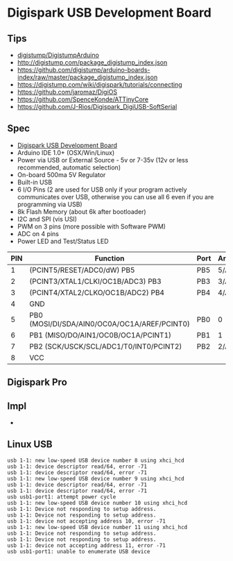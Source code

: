 # Digispark USB Development Board

## Tips

- [digistump/DigistumpArduino](https://github.com/digistump/DigistumpArduino)
- http://digistump.com/package_digistump_index.json
- https://github.com/digistump/arduino-boards-index/raw/master/package_digistump_index.json
- https://digistump.com/wiki/digispark/tutorials/connecting
- https://github.com/jaromaz/DigiOS
- https://github.com/SpenceKonde/ATTinyCore
- https://github.com/J-Rios/Digispark_DigiUSB-SoftSerial

## Spec

- [Digispark USB Development Board](http://digistump.com/products/1)
- Arduino IDE 1.0+ (OSX/Win/Linux)
- Power via USB or External Source - 5v or 7-35v (12v or less recommended, automatic selection)
- On-board 500ma 5V Regulator
- Built-in USB
- 6 I/O Pins (2 are used for USB only if your program actively communicates over USB, otherwise you can use all 6 even if you are programming via USB)
- 8k Flash Memory (about 6k after bootloader)
- I2C and SPI (vis USI)
- PWM on 3 pins (more possible with Software PWM)
- ADC on 4 pins
- Power LED and Test/Status LED

| PIN | Function                                     | Port | Arduino | Peripherals |
| --- | -------------------------------------------- | ---- | ------- | ----------- |
| 1   | (PCINT5/RESET/ADC0/dW) PB5                   | PB5  | 5/A0    |
| 2   | (PCINT3/XTAL1/CLKI/OC1B/ADC3) PB3            | PB3  | 3/A3    | USB M       |
| 3   | (PCINT4/XTAL2/CLKO/OC1B/ADC2) PB4            | PB4  | 4/A2    | USB P       |
| 4   | GND                                          |      |         |
| 5   | PB0 (MOSI/DI/SDA/AIN0/OC0A/OC1A/AREF/PCINT0) | PB0  | 0       | SDA         |
| 6   | PB1 (MISO/DO/AIN1/OC0B/OC1A/PCINT1)          | PB1  | 1       |
| 7   | PB2 (SCK/USCK/SCL/ADC1/T0/INT0/PCINT2)       | PB2  | 2/A1    | SCL         |
| 8   | VCC                                          |      |

## Digispark Pro

## Impl

- [](https://hamprojects.wordpress.com/2018/12/27/digispark-microcontrollers-implementation)

## Linux USB

```
usb 1-1: new low-speed USB device number 8 using xhci_hcd
usb 1-1: device descriptor read/64, error -71
usb 1-1: device descriptor read/64, error -71
usb 1-1: new low-speed USB device number 9 using xhci_hcd
usb 1-1: device descriptor read/64, error -71
usb 1-1: device descriptor read/64, error -71
usb usb1-port1: attempt power cycle
usb 1-1: new low-speed USB device number 10 using xhci_hcd
usb 1-1: Device not responding to setup address.
usb 1-1: Device not responding to setup address.
usb 1-1: device not accepting address 10, error -71
usb 1-1: new low-speed USB device number 11 using xhci_hcd
usb 1-1: Device not responding to setup address.
usb 1-1: Device not responding to setup address.
usb 1-1: device not accepting address 11, error -71
usb usb1-port1: unable to enumerate USB device
```
